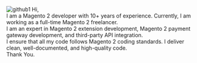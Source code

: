 ![github1](https://github.com/user-attachments/assets/180becc4-48f9-4083-93b9-348d97c25706)
Hi,<br>
I am a Magento 2 developer with 10+ years of experience. Currently, I am working as a full-time Magento 2 freelancer. <br>I am an expert in Magento 2 extension development, Magento 2 payment gateway development, and third-party API integration.<br> I ensure that all my code follows Magento 2 coding standards. I deliver clean, well-documented, and high-quality code.<br>
Thank You.

